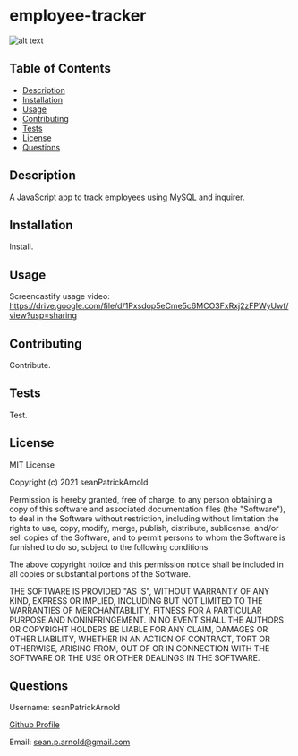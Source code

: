 # employee-tracker

![alt text](https://img.shields.io/static/v1?label=License&message=MIT&color=green)

## Table of Contents

- [Description](#description)
- [Installation](#installation)
- [Usage](#usage)
- [Contributing](#contributing)
- [Tests](#tests)
- [License](#license)
- [Questions](#questions)

## Description

A JavaScript app to track employees using MySQL and inquirer.

## Installation

Install.

## Usage

Screencastify usage video: https://drive.google.com/file/d/1Pxsdop5eCme5c6MCO3FxRxj2zFPWyUwf/view?usp=sharing
## Contributing

Contribute.

## Tests

Test.

## License

MIT License

Copyright (c) 2021 seanPatrickArnold

Permission is hereby granted, free of charge, to any person obtaining a copy
of this software and associated documentation files (the "Software"), to deal
in the Software without restriction, including without limitation the rights
to use, copy, modify, merge, publish, distribute, sublicense, and/or sell
copies of the Software, and to permit persons to whom the Software is
furnished to do so, subject to the following conditions:

The above copyright notice and this permission notice shall be included in all
copies or substantial portions of the Software.

THE SOFTWARE IS PROVIDED "AS IS", WITHOUT WARRANTY OF ANY KIND, EXPRESS OR
IMPLIED, INCLUDING BUT NOT LIMITED TO THE WARRANTIES OF MERCHANTABILITY,
FITNESS FOR A PARTICULAR PURPOSE AND NONINFRINGEMENT. IN NO EVENT SHALL THE
AUTHORS OR COPYRIGHT HOLDERS BE LIABLE FOR ANY CLAIM, DAMAGES OR OTHER
LIABILITY, WHETHER IN AN ACTION OF CONTRACT, TORT OR OTHERWISE, ARISING FROM,
OUT OF OR IN CONNECTION WITH THE SOFTWARE OR THE USE OR OTHER DEALINGS IN THE
SOFTWARE.

## Questions

Username: seanPatrickArnold

[Github Profile](https://github.com/seanPatrickArnold)

Email: sean.p.arnold@gmail.com

